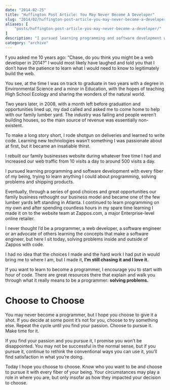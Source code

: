 ```yaml
---
date: "2014-02-25"
title: "Huffington Post Article: You May Never Become A Developer"
slug: "2014/02/huffington-post-article-you-may-never-become-a-developer"
aliases: [
    "posts/huffington-post-article-you-may-never-become-a-developer/"
]
description: "I pursued learning programming and software development with every fiber of my being, trying to learn anything I could about programming, solving problems and shipping products."
category: "archive"
---
```


f you asked me 10 years ago: “Chase, do you think you might be a web developer in 2014?” I would most likely have laughed and told you that I don’t have the patience to learn what I would need to know to legitimately build the web.

You see, at the time I was on track to graduate in two years with a degree in Environmental Science and a minor in Education, with the hopes of teaching High School Ecology and sharing the wonders of the natural world.

Two years later, in 2008, with a month left before graduation and opportunities lined up, my dad called and asked me to come home to help with our family lumber yard. The industry was failing and people weren’t building houses, so the main source of revenue was essentially non-existent.

To make a long story short, I rode shotgun on deliveries and learned to write code. Learning new technologies wasn’t something I was passionate about at first, but it became an insatiable thirst.

I rebuilt our family businesses website during whatever free time I had and increased our web traffic from 10 visits a day to around 500 visits a day.

I pursued learning programming and software development with every fiber of my being, trying to learn anything I could about programming, solving problems and shipping products.

Eventually, through a series of good choices and great opportunities our family business rethought our business model and became one of the few lumber yards left standing in Atlanta. I continued to learn programming on my own and after spending countless hours in my spare time learning I made it on to the website team at Zappos.com, a major Enterprise-level online retailer.

I never thought I’d be a programmer, a web developer, a software engineer or an advocate of others learning the concepts that make a software engineer, but here I sit today, solving problems inside and outside of Zappos with code.

I had no idea that the choices I made and the hard work I had put in would bring me to where I am, but I made it, **I’m still chasing it and I love it.**

If you want to learn to become a programmer, I encourage you to start with hour of code. There are great resources there that explain and walk you through what it really means to be a programmer: **solving problems.**

# Choose to Choose

You may never become a programmer, but I hope you choose to give it a shot. If you decide at some point it’s not for you, choose to try something else. Repeat the cycle until you find your passion. Choose to pursue it. Make time for it.

If you find your passion and you pursue it, I promise you won’t be disappointed. You may not be successful in the normal sense, but if you pursue it, continue to rethink the conventional ways you can use it, you’ll find satisfaction in what you’re doing.

Today I hope you choose to choose. Know who you want to be and choose to pursue it with every fiber of your being. Your circumstances may play a role in where you are, but only insofar as how they impacted your decision to choose.